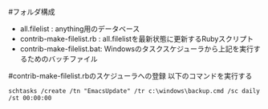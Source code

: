 #フォルダ構成
- all.filelist             : anything用のデータベース
- contrib-make-filelist.rb : all.filelistを最新状態に更新するRubyスクリプト
- contrib-make-filelist.bat: Windowsのタスクスケジューラから上記を実行するためのバッチファイル


#contrib-make-filelist.rbのスケジューラへの登録
以下のコマンドを実行する

    schtasks /create /tn "EmacsUpdate" /tr c:\windows\backup.cmd /sc daily /st 00:00:00
